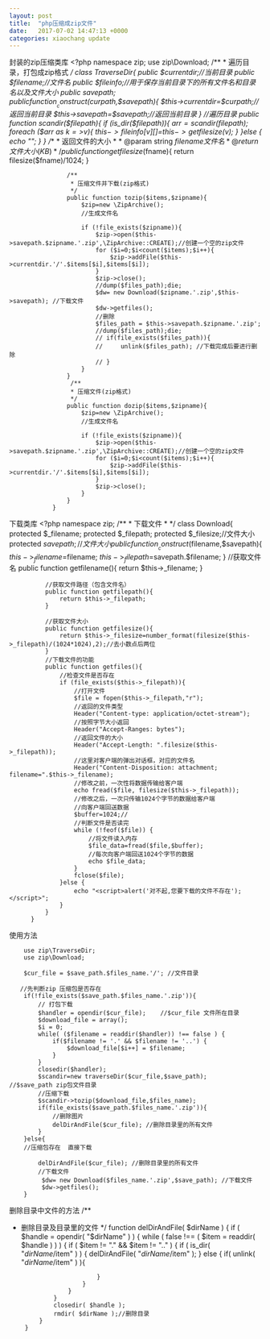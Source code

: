 ```yaml
---
layout: post
title:  "php压缩成zip文件"
date:   2017-07-02 14:47:13 +0000
categories: xiaochang update
---
```




封装的zip压缩类库
               <?php
                namespace zip;
                use zip\Download;
                /**
                 * 遍历目录，打包成zip格式
                 */
                class TraverseDir{
                    public $currentdir;//当前目录
                    public $filename;//文件名
                    public $fileinfo;//用于保存当前目录下的所有文件名和目录名以及文件大小
                    public $savepath;
                    public function __construct($curpath,$savepath){
                        $this->currentdir=$curpath;//返回当前目录
                        $this->savepath=$savepath;//返回当前目录
                    }        
                    //遍历目录
                    public function scandir($filepath){
                        if (is_dir($filepath)){
                                $arr=scandir($filepath);
                                foreach ($arr as $k=>$v){
                                    $this->fileinfo[$v][]=$this->getfilesize($v);
                                }
                            }else {
                                echo "<script>alert('当前目录不是有效目录');</script>";
                            }
                    }
                    /**
                     * 返回文件的大小
                     *
                     * @param string $filename 文件名
                     * @return 文件大小(KB)
                     */
                    public function getfilesize($fname){
                        return filesize($fname)/1024;
                    }

                    /**
                     * 压缩文件并下载(zip格式)
                     */
                    public function tozip($items,$zipname){ 
                        $zip=new \ZipArchive();
                        //生成文件名

                        if (!file_exists($zipname)){
                            $zip->open($this->savepath.$zipname.'.zip',\ZipArchive::CREATE);//创建一个空的zip文件
                            for ($i=0;$i<count($items);$i++){
                                $zip->addFile($this->currentdir.'/'.$items[$i],$items[$i]);
                            }
                            $zip->close();
                            //dump($files_path);die;
                            $dw= new Download($zipname.'.zip',$this->savepath); //下载文件
                            $dw->getfiles();
                            //删除
                            $files_path = $this->savepath.$zipname.'.zip';
                            //dump($files_path);die;
                            // if(file_exists($files_path)){
                            //     unlink($files_path); //下载完成后要进行删除
                            // }   
                        }
                    }
                     /**
                     * 压缩文件(zip格式)
                     */
                    public function dozip($items,$zipname){ 
                        $zip=new \ZipArchive();
                        //生成文件名

                        if (!file_exists($zipname)){
                            $zip->open($this->savepath.$zipname.'.zip',\ZipArchive::CREATE);//创建一个空的zip文件
                            for ($i=0;$i<count($items);$i++){
                                $zip->addFile($this->currentdir.'/'.$items[$i],$items[$i]);
                            }
                            $zip->close(); 
                        }
                    }
                }
                
                
下载类库
          <?php
          namespace zip;
          /**
           * 下载文件
           *
           */
          class Download{
              protected $_filename;
              protected $_filepath;
              protected $_filesize;//文件大小
              protected $savepath;//文件大小
              public function __construct($filename,$savepath){
                  $this->_filename=$filename;
                  $this->_filepath=$savepath.$filename;
              }
              //获取文件名
              public function getfilename(){
                  return $this->_filename;
              }

              //获取文件路径（包含文件名）
              public function getfilepath(){
                  return $this->_filepath;
              }

              //获取文件大小
              public function getfilesize(){
                  return $this->_filesize=number_format(filesize($this->_filepath)/(1024*1024),2);//去小数点后两位
              }
              //下载文件的功能
              public function getfiles(){
                  //检查文件是否存在
                  if (file_exists($this->_filepath)){
                      //打开文件
                      $file = fopen($this->_filepath,"r");
                      //返回的文件类型
                      Header("Content-type: application/octet-stream");
                      //按照字节大小返回
                      Header("Accept-Ranges: bytes");
                      //返回文件的大小
                      Header("Accept-Length: ".filesize($this->_filepath));
                      //这里对客户端的弹出对话框，对应的文件名
                      Header("Content-Disposition: attachment; filename=".$this->_filename);
                      //修改之前，一次性将数据传输给客户端
                      echo fread($file, filesize($this->_filepath));
                      //修改之后，一次只传输1024个字节的数据给客户端
                      //向客户端回送数据
                      $buffer=1024;//
                      //判断文件是否读完
                      while (!feof($file)) {
                          //将文件读入内存
                          $file_data=fread($file,$buffer);
                          //每次向客户端回送1024个字节的数据
                          echo $file_data;
                      }
                      fclose($file);
                  }else {
                      echo "<script>alert('对不起,您要下载的文件不存在');</script>";
                  }
              }
          }
          
          
使用方法

        use zip\TraverseDir;
        use zip\Download;

        $cur_file = $save_path.$files_name.'/'; //文件目录
       
       //先判断zip 压缩包是否存在
        if(!file_exists($save_path.$files_name.'.zip')){
            // 打包下载
            $handler = opendir($cur_file);    //$cur_file 文件所在目录
            $download_file = array();
            $i = 0;
            while( ($filename = readdir($handler)) !== false ) {
                if($filename != '.' && $filename != '..') {
                    $download_file[$i++] = $filename;
                }
            }
            closedir($handler);
            $scandir=new traverseDir($cur_file,$save_path);    //$save_path zip包文件目录
            //压缩下载
            $scandir->tozip($download_file,$files_name);
            if(file_exists($save_path.$files_name.'.zip')){
                //删除图片
                delDirAndFile($cur_file); //删除目录里的所有文件
            }
        }else{
        //压缩包存在  直接下载
        
            delDirAndFile($cur_file); //删除目录里的所有文件
            //下载文件
             $dw= new Download($files_name.'.zip',$save_path); //下载文件
             $dw->getfiles();
        }


删除目录中文件的方法
/**
 * 删除目录及目录里的文件
 */
        function delDirAndFile( $dirName )
        {
            if ( $handle = opendir( "$dirName" ) ) {
                while ( false !== ( $item = readdir( $handle ) ) ) {
                    if ( $item != "." && $item != ".." ) {
                        if ( is_dir( "$dirName/$item" ) ) {
                            delDirAndFile( "$dirName/$item" );
                        } else {
                            if( unlink( "$dirName/$item" ) ){

                            }
                        }
                    }
                }
                closedir( $handle );
                rmdir( $dirName );//删除目录
            }
        }

